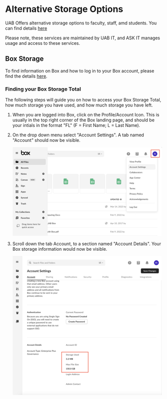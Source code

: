 # Alternative Storage Options

UAB Offers alternative storage options to faculty, staff, amd students. You can find details [here](https://www.uab.edu/it/home/tech-solutions/file-storage/storage-options)

Please note, these services are maintained by UAB IT, and ASK IT manages usage and access to these services.

## Box Storage

To find information on Box and how to log in to your Box account, please find the details [here](https://www.uab.edu/it/home/tech-solutions/file-storage/box).

### Finding your Box Storage Total

The following steps will guide you on how to access your Box Storage Total, how much storage you have used, and how much storage you have left.

1. When you are logged into Box, click on the Profile/Account Icon. This is usually in the top right corner of the Box landing page, and should be your intials in the format "FL" (F = First Name; L = Last Name).

2. On the drop down menu select "Account Settings". A tab named "Account" should now be visible.

    ![!Box Profile/Account Icon](images/box_acc_icon.png)

3. Scroll down the tab Account, to a section named "Account Details". Your Box storage information would now be visible.

    ![!Box Storage Information](images/box_stor_size.png)
